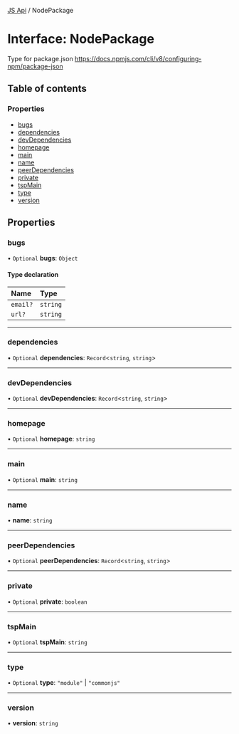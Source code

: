 [JS Api](../index.md) / NodePackage

# Interface: NodePackage

Type for package.json https://docs.npmjs.com/cli/v8/configuring-npm/package-json

## Table of contents

### Properties

- [bugs](NodePackage.md#bugs)
- [dependencies](NodePackage.md#dependencies)
- [devDependencies](NodePackage.md#devdependencies)
- [homepage](NodePackage.md#homepage)
- [main](NodePackage.md#main)
- [name](NodePackage.md#name)
- [peerDependencies](NodePackage.md#peerdependencies)
- [private](NodePackage.md#private)
- [tspMain](NodePackage.md#tspmain)
- [type](NodePackage.md#type)
- [version](NodePackage.md#version)

## Properties

### bugs

• `Optional` **bugs**: `Object`

#### Type declaration

| Name | Type |
| :------ | :------ |
| `email?` | `string` |
| `url?` | `string` |

___

### dependencies

• `Optional` **dependencies**: `Record`<`string`, `string`\>

___

### devDependencies

• `Optional` **devDependencies**: `Record`<`string`, `string`\>

___

### homepage

• `Optional` **homepage**: `string`

___

### main

• `Optional` **main**: `string`

___

### name

• **name**: `string`

___

### peerDependencies

• `Optional` **peerDependencies**: `Record`<`string`, `string`\>

___

### private

• `Optional` **private**: `boolean`

___

### tspMain

• `Optional` **tspMain**: `string`

___

### type

• `Optional` **type**: ``"module"`` \| ``"commonjs"``

___

### version

• **version**: `string`
